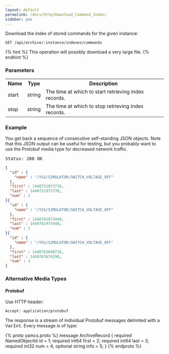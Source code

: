 ```yaml
---
layout: default
permalink: /docs/http/Download_Command_Index/
sidebar: yes
---
```


Download the index of stored commands for the given instance:

    GET /api/archive/:instance/indexes/commands

{% hint %}
This operation will possibly download a very large file.
{% endhint %}

### Parameters

<table class="inline">
  <tr>
    <th>Name</th>
    <th>Type</th>
    <th>Description</th>
  </tr>
  <tr>
    <td class="code">start</td>
    <td class="code">string</td>
    <td>The time at which to start retrieving index records.</td>
  </tr>
  <tr>
    <td class="code">stop</td>
    <td class="code">string</td>
    <td>The time at which to stop retrieving index records.</td> 
  </tr>
</table>
    
### Example

You get back a sequence of consecutive self-standing JSON objects. Note that this JSON output can be useful for testing, but you probably want to use the Protobuf media type for decreased network traffic.

<pre class="header">
Status: 200 OK
</pre>

```json
{
  "id" : {
    "name" : "/YSS/SIMULATOR/SWITCH_VOLTAGE_OFF"
  },
  "first" : 1448731973739,
  "last" : 1448731973739,
  "num" : 1
}{
  "id" : {
    "name" : "/YSS/SIMULATOR/SWITCH_VOLTAGE_OFF"
  },
  "first" : 1448782973440,
  "last" : 1448782973440,
  "num" : 1
}{
  "id" : {
    "name" : "/YSS/SIMULATOR/SWITCH_VOLTAGE_OFF"
  },
  "first" : 1448783668726,
  "last" : 1448783674298,
  "num" : 3
}
```

### Alternative Media Types

#### Protobuf

Use HTTP header:

    Accept: application/protobuf

The response is a stream of individual Protobuf messages delimited with a <tt>VarInt</tt>. Every message is of type:

{% proto yamcs.proto %}
message ArchiveRecord {
  required NamedObjectId id = 1;
  required int64 first = 2;
  required int64 last = 3;
  required int32 num = 4;
  optional string info = 5;
}
{% endproto %}
